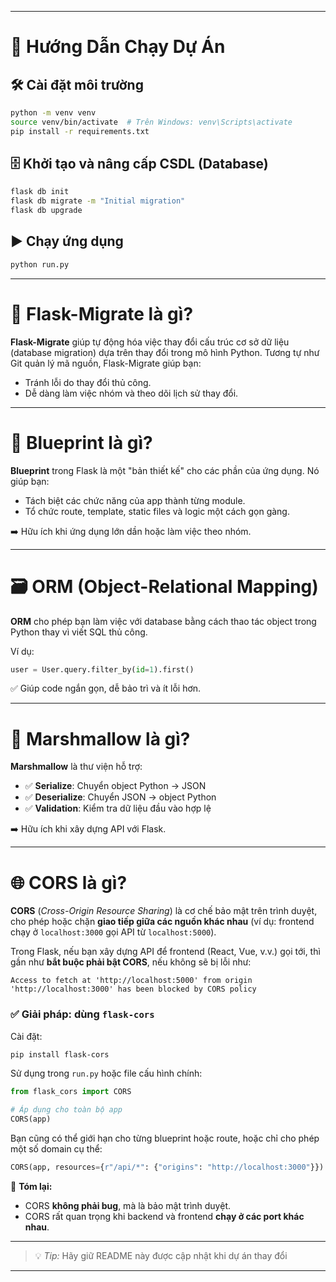 

---

# 🚀 Hướng Dẫn Chạy Dự Án

## 🛠️ Cài đặt môi trường

```bash
python -m venv venv
source venv/bin/activate  # Trên Windows: venv\Scripts\activate
pip install -r requirements.txt
```

## 🗄️ Khởi tạo và nâng cấp CSDL (Database)

```bash
flask db init
flask db migrate -m "Initial migration"
flask db upgrade
```

## ▶️ Chạy ứng dụng

```bash
python run.py
```

---

# 🔄 Flask-Migrate là gì?

**Flask-Migrate** giúp tự động hóa việc thay đổi cấu trúc cơ sở dữ liệu (database migration) dựa trên thay đổi trong mô hình Python.
Tương tự như Git quản lý mã nguồn, Flask-Migrate giúp bạn:

* Tránh lỗi do thay đổi thủ công.
* Dễ dàng làm việc nhóm và theo dõi lịch sử thay đổi.

---

# 🧩 Blueprint là gì?

**Blueprint** trong Flask là một "bản thiết kế" cho các phần của ứng dụng. Nó giúp bạn:

* Tách biệt các chức năng của app thành từng module.
* Tổ chức route, template, static files và logic một cách gọn gàng.

➡️ Hữu ích khi ứng dụng lớn dần hoặc làm việc theo nhóm.

---

# 🗃️ ORM (Object-Relational Mapping)

**ORM** cho phép bạn làm việc với database bằng cách thao tác object trong Python thay vì viết SQL thủ công.

Ví dụ:

```python
user = User.query.filter_by(id=1).first()
```

✅ Giúp code ngắn gọn, dễ bảo trì và ít lỗi hơn.

---

# 🧪 Marshmallow là gì?

**Marshmallow** là thư viện hỗ trợ:

* ✅ **Serialize**: Chuyển object Python → JSON
* ✅ **Deserialize**: Chuyển JSON → object Python
* ✅ **Validation**: Kiểm tra dữ liệu đầu vào hợp lệ

➡️ Hữu ích khi xây dựng API với Flask.



---

# 🌐 CORS là gì?

**CORS** (*Cross-Origin Resource Sharing*) là cơ chế bảo mật trên trình duyệt, cho phép hoặc chặn **giao tiếp giữa các nguồn khác nhau** (ví dụ: frontend chạy ở `localhost:3000` gọi API từ `localhost:5000`).

Trong Flask, nếu bạn xây dựng API để frontend (React, Vue, v.v.) gọi tới, thì gần như **bắt buộc phải bật CORS**, nếu không sẽ bị lỗi như:

```text
Access to fetch at 'http://localhost:5000' from origin 'http://localhost:3000' has been blocked by CORS policy
```

### ✅ Giải pháp: dùng `flask-cors`

Cài đặt:

```bash
pip install flask-cors
```

Sử dụng trong `run.py` hoặc file cấu hình chính:

```python
from flask_cors import CORS

# Áp dụng cho toàn bộ app
CORS(app)
```

Bạn cũng có thể giới hạn cho từng blueprint hoặc route, hoặc chỉ cho phép một số domain cụ thể:

```python
CORS(app, resources={r"/api/*": {"origins": "http://localhost:3000"}})
```


📌 **Tóm lại:**

* CORS **không phải bug**, mà là bảo mật trình duyệt.
* CORS rất quan trọng khi backend và frontend **chạy ở các port khác nhau**.




---

> 💡 *Tip:* Hãy giữ README này được cập nhật khi dự án thay đổi 

---

